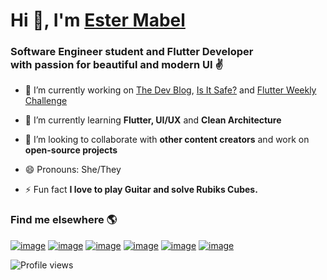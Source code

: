 # Hi 👋, I'm [Ester Mabel](https://www.estermabel.com)
### Software Engineer student and Flutter Developer<br>with passion for beautiful and modern UI ✌️

- 🔭 I’m currently working on [The Dev Blog](https://thedevblog.xyz), [Is It Safe?](https://github.com/Is-It-Safe/isItSafe-APP) and [Flutter Weekly Challenge](https://flutterweeklychallenge.substack.com/welcome)

- 🧠 I’m currently learning **Flutter, UI/UX** and **Clean Architecture**

- 👯 I’m looking to collaborate with **other content creators** and work on **open-source projects**

- 😄 Pronouns: She/They

- ⚡ Fun fact **I love to play Guitar and solve Rubiks Cubes.**

### Find me elsewhere 🌎
[![image](https://img.shields.io/badge/LinkedIn-0077B5?style=for-the-badge&logo=linkedin&logoColor=white)](https://www.linkedin.com/in/estermabel/)
[![image](https://img.shields.io/badge/Instagram-E4405F?style=for-the-badge&logo=instagram&logoColor=white)](https://instagram.com/estermabel)
[![image](https://img.shields.io/badge/Twitter-1DA1F2?style=for-the-badge&logo=twitter&logoColor=white)](https://www.linkedin.com/in/estermabel/)
[![image](https://img.shields.io/badge/YouTube-FF0000?style=for-the-badge&logo=youtube&logoColor=white)](https://www.youtube.com/channel/UCdgSTWD8BJYNr7MnI6ZUcLQ)
[![image](https://img.shields.io/badge/Medium-12100E?style=for-the-badge&logo=medium&logoColor=white)](https://blog.estermabel.com)
[![image](https://img.shields.io/badge/Gmail-D14836?style=for-the-badge&logo=gmail&logoColor=white)](mailto:estermabel2@gmail.com)


![Profile views](https://gpvc.arturio.dev/estermabel)  
